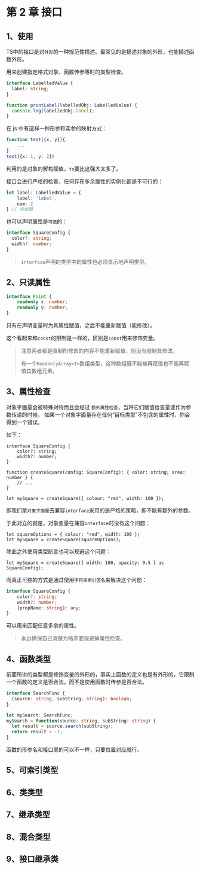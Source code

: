 # 第 2 章 接口

## 1、使用

TS中的接口是对`外形`的一种规范性描述。最常见的是描述对象的外形，也能描述函数外形。

用来创建指定格式对象、函数传参等时的类型检查。

```ts
interface LabelledValue {
  label: string;
}

function printLabel(labelledObj: LabelledValue) {
  console.log(labelledObj.label);
}
```

在 js 中有这样一种形参和实参的映射方式：

```js
function test({x, y}){
    ...
}
test({x: 1, y: 2})
```

利用的是对象的解构赋值，`ts`要比这强大太多了。

接口会进行严格的检查，任何存在多余属性的实例化都是不可行的：

```ts
let label: LabelledValue = {
    label: 'label',
    num: 2
} // 会出错
```

也可以声明属性是`可选`的：

```ts
interface SquareConfig {
  color?: string;
  width?: number;
}
```

> `interface`声明的类型中的属性也必须显示地声明类型。

## 2、只读属性

```ts
interface Point {
    readonly x: number;
    readonly y: number;
}
```

只有在声明变量时为其属性赋值，之后不能重新赋值（能修改）。

这个看起来和`const`的限制是一样的，区别是`const`用来修饰变量。

> 注意两者都是限制所修饰的内容不能重新赋值，但没有限制其修改。
>
> 有一个`ReadonlyArray<T>`数组类型，这种数组既不能被再赋值也不能再赋值其数组元素。

## 3、属性检查

对象字面量会被特殊对待而且会经过 `额外属性检查`，当将它们赋值给变量或作为参数传递的时候。 如果一个对象字面量存在任何“目标类型”不包含的属性时，你会得到一个错误。

如下：

```tsx
interface SquareConfig {
    color?: string;
    width?: number;
}

function createSquare(config: SquareConfig): { color: string; area: number } {
    // ...
}

let mySquare = createSquare({ colour: "red", width: 100 });
```

即我们拿`对象字面量`去兼容`interface`采用的是严格的策略，即不能有额外的参数。

于此对立的就是，对象变量在兼容`interface`时没有这个问题：

```tsc
let squareOptions = { colour: "red", width: 100 };
let mySquare = createSquare(squareOptions);
```

除此之外使用类型断言也可以规避这个问题：

```tsc
let mySquare = createSquare({ width: 100, opacity: 0.5 } as SquareConfig);
```

而真正可控的方式是通过使用`字符串索引签名`来解决这个问题：

```ts
interface SquareConfig {
    color?: string;
    width?: number;
    [propName: string]: any;
}
```

可以用来匹配任意多余的属性。

> 永远确保自己清楚为啥非要规避掉属性检查。

## 4、函数类型

前面所讲的类型都是修饰变量的外形的，事实上函数的定义也是有外形的，它限制一个函数的定义是否合法，而不是使用函数时传参是否合法。

```ts
interface SearchFunc {
  (source: string, subString: string): boolean;
}

let mySearch: SearchFunc;
mySearch = function(source: string, subString: string) {
  let result = source.search(subString);
  return result > -1;
}
```

函数的形参名和接口里的可以不一样，只要位置对应就行。

## 5、可索引类型

## 6、类类型

## 7、继承类型

## 8、混合类型

## 9、接口继承类

